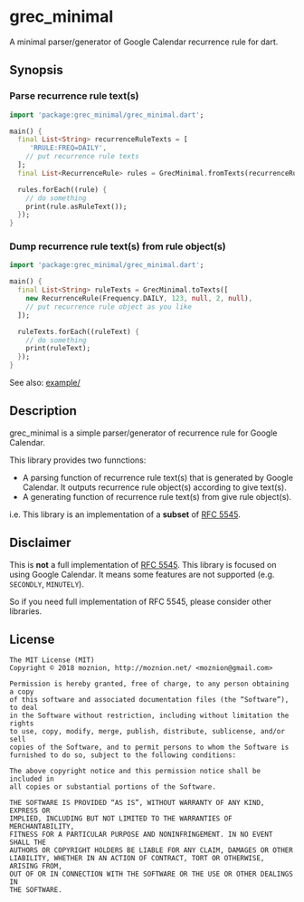 # grec_minimal

A minimal parser/generator of Google Calendar recurrence rule for dart.

## Synopsis

### Parse recurrence rule text(s)


```dart
import 'package:grec_minimal/grec_minimal.dart';

main() {
  final List<String> recurrenceRuleTexts = [
     'RRULE:FREQ=DAILY',
    // put recurrence rule texts
  ];
  final List<RecurrenceRule> rules = GrecMinimal.fromTexts(recurrenceRuleTexts);

  rules.forEach((rule) {
    // do something
    print(rule.asRuleText());
  });
}
```

### Dump recurrence rule text(s) from rule object(s)
 
```dart
import 'package:grec_minimal/grec_minimal.dart';

main() {
  final List<String> ruleTexts = GrecMinimal.toTexts([
    new RecurrenceRule(Frequency.DAILY, 123, null, 2, null),
    // put recurrence rule object as you like
  ]);

  ruleTexts.forEach((ruleText) {
    // do something
    print(ruleText);
  });
}
```
 
See also: [example/](./example)

## Description

grec_minimal is a simple parser/generator of recurrence rule for Google Calendar.

This library provides two funnctions:

- A parsing function of recurrence rule text(s) that is generated by Google Calendar.
It outputs recurrence rule object(s) according to give text(s). 
- A generating function of recurrence rule text(s) from give rule object(s).

i.e. This library is an implementation of a **subset** of [RFC 5545](https://tools.ietf.org/html/rfc5545).

## Disclaimer

This is **not** a full implementation of [RFC 5545](https://tools.ietf.org/html/rfc5545).
This library is focused on using Google Calendar. It means some features are not supported (e.g. `SECONDLY`, `MINUTELY`).

So if you need full implementation of RFC 5545, please consider other libraries.

## License

```
The MIT License (MIT)
Copyright © 2018 moznion, http://moznion.net/ <moznion@gmail.com>

Permission is hereby granted, free of charge, to any person obtaining a copy
of this software and associated documentation files (the “Software”), to deal
in the Software without restriction, including without limitation the rights
to use, copy, modify, merge, publish, distribute, sublicense, and/or sell
copies of the Software, and to permit persons to whom the Software is
furnished to do so, subject to the following conditions:

The above copyright notice and this permission notice shall be included in
all copies or substantial portions of the Software.

THE SOFTWARE IS PROVIDED “AS IS”, WITHOUT WARRANTY OF ANY KIND, EXPRESS OR
IMPLIED, INCLUDING BUT NOT LIMITED TO THE WARRANTIES OF MERCHANTABILITY,
FITNESS FOR A PARTICULAR PURPOSE AND NONINFRINGEMENT. IN NO EVENT SHALL THE
AUTHORS OR COPYRIGHT HOLDERS BE LIABLE FOR ANY CLAIM, DAMAGES OR OTHER
LIABILITY, WHETHER IN AN ACTION OF CONTRACT, TORT OR OTHERWISE, ARISING FROM,
OUT OF OR IN CONNECTION WITH THE SOFTWARE OR THE USE OR OTHER DEALINGS IN
THE SOFTWARE.
```
